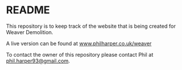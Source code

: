 # README #

This repository is to keep track of the website that is being created for Weaver Demolition.

A live version can be found at www.philharper.co.uk/weaver

To contact the owner of this repository please contact Phil at phil.harper93@gmail.com.

